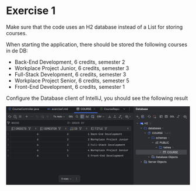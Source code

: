 # Exercise 1

Make sure that the code uses an H2 database instead of a List for storing courses.

When starting the application, there should be stored the following courses in de DB:
- Back-End Development, 6 credits, semester 2
- Workplace Project Junior, 6 credits, semester 3
- Full-Stack Development, 6 credits, semester 3
- Workplace Project Senior, 6 credits, semester 5
- Front-End Development, 6 credits, semester 1

Configure the Database client of IntelliJ, you should see the following result

<img src="../exercises/db.png"/>